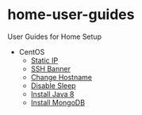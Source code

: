 # home-user-guides

User Guides for Home Setup

- CentOS
  - [Static IP](centos/static-ip.md)
  - [SSH Banner](centos/ssh-banner.md)
  - [Change Hostname](centos/change-hostname.md)
  - [Disable Sleep](centos/disable-sleep.md)
  - [Install Java 8](centos/install-java-8.md)
  - [Install MongoDB](centos/install-mongodb.md)

